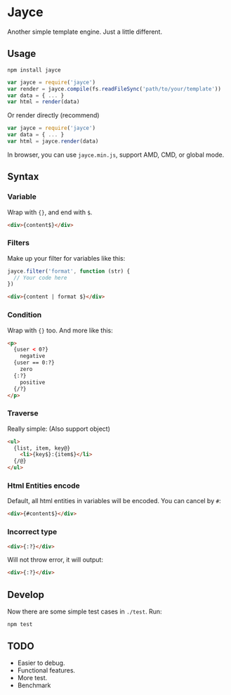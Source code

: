 # Jayce

Another simple template engine. Just a little different.

## Usage

```shell
npm install jayce
```

```js
var jayce = require('jayce')
var render = jayce.compile(fs.readFileSync('path/to/your/template'))
var data = { ... }
var html = render(data)
```

Or render directly (recommend)

```js
var jayce = require('jayce')
var data = { ... }
var html = jayce.render(data)
```

In browser, you can use `jayce.min.js`, support AMD, CMD, or global mode.

## Syntax

### Variable

Wrap with `{}`, and end with `$`.
  
```html
<div>{content$}</div>
```

### Filters

Make up your filter for variables like this:

```js
jayce.filter('format', function (str) {
  // Your code here
})
```

```html
<div>{content | format $}</div>
```

### Condition

Wrap with `{}` too. And more like this:
  
```html
<p>
  {user < 0?}
    negative
  {user == 0:?}
    zero
  {:?}
    positive
  {/?}
</p>
```

### Traverse

Really simple: (Also support object)

```html
<ul>
  {list, item, key@}
    <li>{key$}:{item$}</li>
  {/@}
</ul>
```

### Html Entities encode

Default, all html entities in variables will be encoded. You can cancel by `#`:

```html
<div>{#content$}</div>
```

### Incorrect type

```html
<div>{:?}</div>
```

Will not throw error, it will output:

```html
<div>{:?}</div>
```

## Develop

Now there are some simple test cases in `./test`. Run:

```shell
npm test
```

## TODO

- Easier to debug.
- Functional features.
- More test.
- Benchmark
